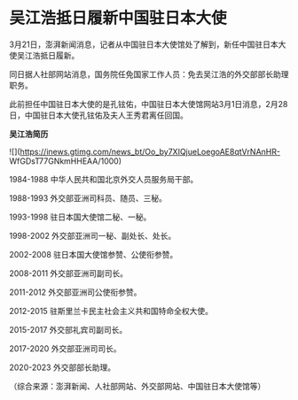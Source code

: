 # 吴江浩抵日履新中国驻日本大使

3月21日，澎湃新闻消息，记者从中国驻日本大使馆处了解到，新任中国驻日本大使吴江浩抵日履新。

同日据人社部网站消息，国务院任免国家工作人员：免去吴江浩的外交部部长助理职务。

此前担任中国驻日本大使的是孔铉佑，中国驻日本大使馆网站3月1日消息，2月28日，中国驻日本大使孔铉佑及夫人王秀君离任回国。

**吴江浩简历**

![](https://inews.gtimg.com/news_bt/Oo_by7XIQjueLoegoAE8qtVrNAnHR-
WfGDsT77GNkmHHEAA/1000)

1984-1988 中华人民共和国北京外交人员服务局干部。

1988-1993 外交部亚洲司科员、随员、三秘。

1993-1998 驻日本国大使馆二秘、一秘。

1998-2002 外交部亚洲司一秘、副处长、处长。

2002-2008 驻日本国大使馆参赞、公使衔参赞。

2008-2011 外交部亚洲司副司长。

2011-2012 外交部亚洲司公使衔参赞。

2012-2015 驻斯里兰卡民主社会主义共和国特命全权大使。

2015-2017 外交部礼宾司副司长。

2017-2020 外交部亚洲司司长。

2020-2023 外交部部长助理。

（综合来源：澎湃新闻、人社部网站、外交部网站、中国驻日本大使馆等）

